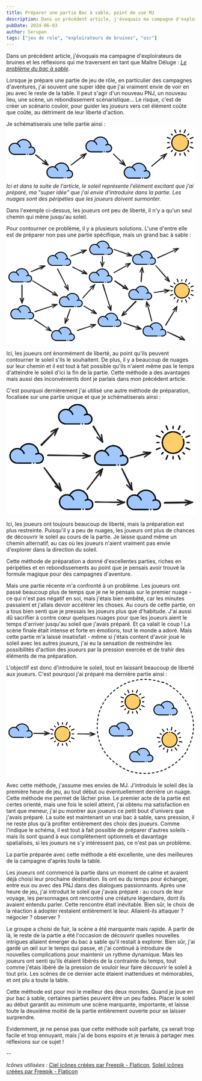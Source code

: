 ```yaml
---
title: Préparer une partie Bac à sable, point de vue MJ
description: Dans un précédent article, j'évoquais ma campagne d'exploirateurs de bruines et les réflexions qui me traversent en tant que Maître Déluge...
pubDate: 2024-06-03
author: Serupan
tags: ["jeu de role", "exploirateurs de bruines", "osr"]
---
```


Dans un précédent article, j'évoquais ma campagne d'exploirateurs de bruines et les réflexions qui me traversent en tant que Maître Déluge : *[Le problème du bac à sable](https://dragonodile.netlify.app/posts/le-probleme-du-bac-a-sable/)*. 

Lorsque je prépare une partie de jeu de rôle, en particulier des campagnes d'aventures, j'ai souvent une super idée que j'ai vraiment envie de voir en jeu avec le reste de la table. Il peut s'agir d'un nouveau PNJ, un nouveau lieu, une scène, un rebondissement scénaristique… Le risque, c'est de créer un scénario couloir, pour guider les joueurs vers cet élément coûte que coûte, au détriment de leur liberté d'action.

Je schématiserais une telle partie ainsi : 
![](../../images/posts/schema1.png)
*Ici et dans la suite de l'article, le soleil représente l'élément excitant que j'ai préparé, ma "super idée" que j'ai envie d'introduire dans la partie. Les nuages sont des péripéties que les joueurs doivent surmonter.*

Dans l'exemple ci-dessus, les joueurs ont peu de liberté, il n'y a qu'un seul chemin qui mène jusqu'au soleil.

Pour contourner ce problème, il y a plusieurs solutions. L'une d'entre elle est de préparer non pas une partie spécifique, mais un grand bac à sable : 
![](../../images/posts/schema2.png)

Ici, les joueurs ont énormément de liberté, au point qu'ils peuvent contourner le soleil s'ils le souhaitent. De plus, il y a beaucoup de nuages sur leur chemin et il est tout à fait possible qu'ils n'aient même pas le temps d'atteindre le soleil d'ici la fin de la partie. Cette méthode a des avantages mais aussi des inconvénients dont je parlais dans mon précédent article. 

C'est pourquoi dernièrement j'ai utilisé une autre méthode de préparation, focalisée sur une partie unique et que je schématiserais ainsi : 
![](../../images/posts/schema3.png)

Ici, les joueurs ont toujours beaucoup de liberté, mais la préparation est plus restreinte. Puisqu'il y a peu de nuages, les joueurs ont plus de chances de découvrir le soleil au cours de la partie. Je laisse quand même un chemin alternatif, au cas où les joueurs n'aient vraiment pas envie d'explorer dans la direction du soleil. 

Cette méthode de préparation a donné d'excellentes parties, riches en péripéties et en rebondissements au point que je pensais avoir trouvé la formule magique pour des campagnes d'aventure.

Mais une partie récente m'a confronté à un problème. Les joueurs ont passé beaucoup plus de temps que je ne le pensais sur le premier nuage - ce qui n'est pas négatif en soi, mais j'étais bien embêté, car les minutes passaient et j'allais devoir accélérer les choses. Au cours de cette partie, on a tous bien senti que je pressais les joueurs plus que d'habitude. J'ai aussi dû sacrifier à contre cœur quelques nuages pour que les joueurs aient le temps d'arriver jusqu'au soleil que j'avais préparé. Et ça valait le coup ! La scène finale était intense et forte en émotions, tout le monde a adoré. Mais cette partie m'a laissé insatisfait - même si j'étais content d'avoir joué le soleil avec les autres joueurs, j'ai eu la sensation de restreindre les possibilités d'action des joueurs par la pression exercée et de trahir des éléments de ma préparation. 

L'objectif est donc d'introduire le soleil, tout en laissant beaucoup de liberté aux joueurs. C'est pourquoi j'ai préparé ma dernière partie ainsi : 
![](../../images/posts/schema4.png)

Avec cette méthode, j'assume mes envies de MJ. J'introduis le soleil dès la première heure de jeu, au tout début ou éventuellement derrière un nuage. Cette méthode me permet de lâcher prise. Le premier acte de la partie est certes orienté, mais une fois le soleil atteint, j'ai obtenu ma satisfaction en tant que meneur, j'ai pu montrer aux joueurs ce petit bout d'univers que j'avais préparé. La suite est maintenant un vrai bac à sable, sans pression, il ne reste plus qu'à profiter entièrement des choix des joueurs. Comme l'indique le schéma, il est tout à fait possible de préparer d'autres soleils - mais ils sont quand à eux complètement optionnels et davantage spatialisés, si les joueurs ne s'y intéressent pas, ce n'est pas un problème. 

La partie préparée avec cette méthode a été excellente, une des meilleures de la campagne d'après toute la table. 

Les joueurs ont commencé la partie dans un moment de calme et avaient déjà choisi leur prochaine destination. Ils ont eu du temps pour échanger, entre eux ou avec des PNJ dans des dialogues passionnants. Après une heure de jeu, j'ai introduit le soleil que j'avais préparé : au cours de leur voyage, les personnages ont rencontré une créature légendaire, dont ils avaient entendu parler. Cette rencontre était inévitable. Bien sûr, le choix de la réaction à adopter restaient entièrement le leur. Allaient-ils attaquer ? négocier ? observer ? 

Le groupe a choisi de fuir, la scène a été marquante mais rapide. A partir de là, le reste de la partie a été l'occasion de découvrir quelles nouvelles intrigues allaient émerger du bac à sable qu'il restait à explorer. Bien sûr, j'ai gardé un œil sur le temps qui passe, et j'ai continué à introduire de nouvelles complications pour maintenir un rythme dynamique. Mais les joueurs ont senti qu'ils étaient libérés de la contrainte du temps, tout comme j'étais libéré de la pression de vouloir leur faire découvrir le soleil à tout prix. Les scènes de ce dernier acte étaient inattendues et mémorables, et ont plu a toute la table.

Cette méthode est pour moi le meilleur des deux mondes. Quand je joue en pur bac à sable, certaines parties peuvent être un peu fades. Placer le soleil au début garantit au minimum une scène marquante, importante, et laisse toute la deuxième moitié de la partie entièrement ouverte pour se laisser surprendre. 

Evidemment, je ne pense pas que cette méthode soit parfaite, ça serait trop facile et trop ennuyant, mais j'ai de bons espoirs et je tenais à partager mes réflexions sur ce sujet !

--

*Icônes utilisées :*
<a href="https://www.flaticon.com/fr/icones-gratuites/ciel" title="ciel icônes">Ciel icônes créées par Freepik - Flaticon</a>,
<a href="https://www.flaticon.com/fr/icones-gratuites/soleil" title="soleil icônes">Soleil icônes créées par Freepik - Flaticon</a>